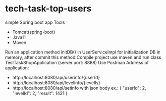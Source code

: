 # tech-task-top-users
simple Spring boot app
Tools
- Tomcat(spring-boot)
- Java11
- Maven

Run an application
method initDB() in UserServiceImpl for initialization DB in memory, after commit this method
Compile project use maven and run class TestTaskShopApplication (server.port: 8888)
Use Postman Address of application: 
- http://localhost:8080/api/userinfo/{userId}
- http://localhost:8080/api/levelinfo/{levelIs}
- http://localhost:8080/api/setinfo with json body ex.:
{
    "userId": 2,
    "levelId": 2,
    "result": 1421
}

